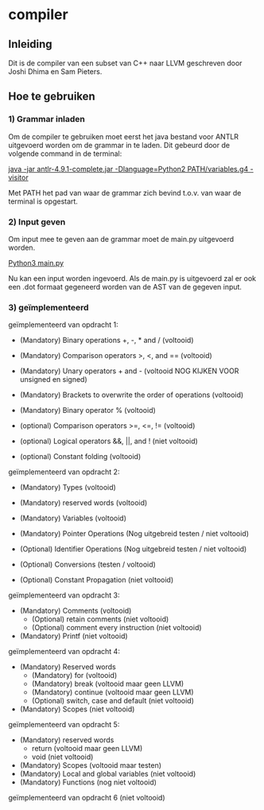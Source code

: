 # compiler
## Inleiding
Dit is de compiler van een subset van C++ naar LLVM geschreven door Joshi Dhima en Sam Pieters.

## Hoe te gebruiken
### 1) Grammar inladen
Om de compiler te gebruiken moet eerst het java bestand voor ANTLR uitgevoerd worden om de grammar
in te laden. Dit gebeurd door de volgende command in de terminal:

<u>java -jar antlr-4.9.1-complete.jar -Dlanguage=Python2 PATH/variables.g4 -visitor</u>

Met PATH het pad van waar de grammar zich bevind t.o.v. van waar de terminal is opgestart.

### 2) Input geven
Om input mee te geven aan de grammar moet de main.py uitgevoerd worden.

<u>Python3 main.py</u>

Nu kan een input worden ingevoerd. Als de main.py is uitgevoerd zal er ook een .dot formaat gegeneerd
worden van de AST van de gegeven input. 

### 3) geïmplementeerd

geïmplementeerd van opdracht 1:

- (Mandatory) Binary operations +, -, * and / (voltooid)
- (Mandatory) Comparison operators >, <, and == (voltooid)
- (Mandatory) Unary operators + and - (voltooid NOG KIJKEN VOOR unsigned en signed)
- (Mandatory) Brackets to overwrite the order of operations (voltooid)
- (Mandatory) Binary operator % (voltooid)
- (optional) Comparison operators >=, <=, != (voltooid)
- (optional) Logical operators &&, ||, and ! (niet voltooid)

- (optional) Constant folding (voltooid)

geïmplementeerd van opdracht 2:

- (Mandatory) Types (voltooid)
- (Mandatory) reserved words (voltooid)
- (Mandatory) Variables (voltooid)
- (Mandatory) Pointer Operations (Nog uitgebreid testen / niet voltooid)
- (Optional) Identifier Operations (Nog uitgebreid testen / niet voltooid)
- (Optional) Conversions (testen / voltooid)

- (Optional) Constant Propagation (niet voltooid)

geïmplementeerd van opdracht 3:

- (Mandatory) Comments (voltooid)
    - (Optional) retain comments (niet voltooid)
    - (Optional) comment every instruction (niet voltooid)
- (Mandatory) Printf (niet voltooid)

geïmplementeerd van opdracht 4:

- (Mandatory) Reserved words
    - (Mandatory) for (voltooid)
    - (Mandatory) break (voltooid maar geen LLVM)
    - (Mandatory) continue (voltooid maar geen LLVM)
    - (Optional) switch, case and default (niet voltooid)
- (Mandatory) Scopes (niet voltooid)

geïmplementeerd van opdracht 5:

- (Mandatory) reserved words
    - return (voltooid maar geen LLVM)
    - void (niet voltooid)
- (Mandatory) Scopes (voltooid maar testen)
- (Mandatory) Local and global variables (niet voltooid)
- (Mandatory) Functions (nog niet voltooid)

geïmplementeerd van opdracht 6 (niet voltooid)
    

